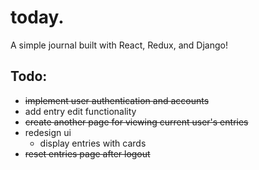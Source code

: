 # today.
A simple journal built with React, Redux, and Django!

## Todo: 
- ~~implement user authentication and accounts~~
- add entry edit functionality 
- ~~create another page for viewing current user's entries~~
- redesign ui
  - display entries with cards
- ~~reset entries page after logout~~
